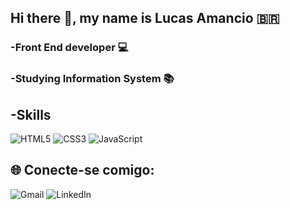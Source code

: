 ## Hi there 👋, my name is Lucas Amancio 🇧🇷

### -Front End developer 💻

### -Studying Information System 📚

  ## -Skills
  
  <img alt="HTML5" src="https://img.shields.io/badge/html5-%23E34F26.svg?style=for-the-badge&logo=html5&logoColor=white"/> 
  
  <img alt="CSS3" src="https://img.shields.io/badge/css3-%231572B6.svg?style=for-the-badge&logo=css3&logoColor=white"/>
  
  <img alt="JavaScript" src="https://img.shields.io/badge/javascript-%23323330.svg?style=for-the-badge&logo=javascript&logoColor=%23F7DF1E"/>
  
  
  ## 🌐 Conecte-se comigo:
   <img alt="Gmail" src="https://img.shields.io/badge/Gmail-D14836?style=for-the-badge&logo=gmail&logoColor=white" />
   <img alt="LinkedIn" src="https://img.shields.io/badge/linkedin-%230077B5.svg?style=for-the-badge&logo=linkedin&logoColor=white"/>
                         
                           









